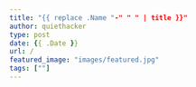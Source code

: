 ```yaml
---
title: "{{ replace .Name "-" " " | title }}"
author: quiethacker
type: post
date: {{ .Date }}
url: /
featured_image: "images/featured.jpg"
tags: [""]
---
```

